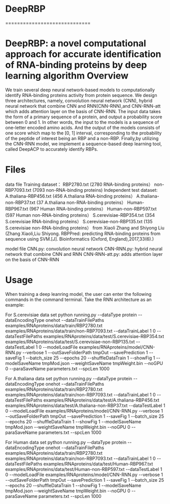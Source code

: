 # DeepRBP
=============================

DeepRBP: a novel computational approach for accurate identification of RNA-binding proteins by deep learning algorithm
Overview
==============================
We train several deep neural network-based models to computationally identify RNA-binding proteins activity from protein sequence. We design three architectures, namely, convolution neural network (CNN), hybrid neural network that combine CNN and RNN(CNN-RNN),and CNN-RNN-att which adds attention layer on the basis of CNN-RNN. The input data takes the form of a primary sequence of a protein, and output a probability score between 0 and 1. In other words, the input to the models is a sequence of one-letter encoded amino acids. And the output of the models consists of one score which map to the [0, 1] interval, corresponding to the probability of the peptide of interest being an RBP and a non-RBP. Finally,by utilizing the CNN-RNN model, we implement a sequence-based deep learning tool, called DeepACP to accurately identify RBPs.

Files
================================
data file
Training dataset：       RBP2780.txt     (2780 RNA-binding proteins） 
                         non-RBP7093.txt (7093 non-RNA-binding proteins)
Independent test dataset:
A.thaliana-RBP456.txt       (456 A.thaliana RNA-binding proteins） 
A.thaliana-non-RBP37.txt    (37 A.thaliana non-RNA-binding proteins） 
Human-RBP967.txt            (967 Human RNA-binding proteins） 
Human-non-RBP597.txt        (597 Human non-RNA-binding proteins） 
S.cerevisiae-RBP354.txt     (354 S.cerevisiae RNA-binding proteins） 
S.cerevisiae-non-RBP135.txt (135 S.cerevisiae non-RNA-binding proteins）
from Xiaoli Zhang and Shiyong Liu (Zhang Xiaoli,Liu Shiyong. RBPPred: predicting RNA-binding proteins from sequence using SVM.[J]. Bioinformatics (Oxford, England),2017,33(6).)

model file
CNN.py: convolution neural network
CNN-RNN.py: hybrid neural network that combine CNN and RNN
CNN-RNN-att.py: adds attention layer on the basis of CNN-RNN

Usage
=================================
When training a deep leanring model, the user can enter the following commands in the command terminal. Take the RNN architecture as an example:  

For S.cerevisiae data set
python running.py --dataType protein --dataEncodingType onehot --dataTrainFilePaths examples/RNAproteins/data/train/RBP2780.txt examples/RNAproteins/data/train/non-RBP7093.txt --dataTrainLabel 1 0 --dataTestFilePaths examples/RNAproteins/data/test/S.cerevisiae-RBP354.txt examples/RNAproteins/data/test/S.cerevisiae-non-RBP135.txt --dataTestLabel 1 0 --modelLoadFile examples/RNAproteins/model/CNN-RNN.py  --verbose 1 --outSaveFolderPath tmpOut --savePrediction 1 --saveFig 1 --batch_size 25 --epochs 20 --shuffleDataTrain 1 --showFig 1 --modelSaveName tmpMod.json --weightSaveName tmpWeight.bin --noGPU 0 --paraSaveName parameters.txt --spcLen 1000

For A.thaliana data set
python running.py --dataType protein --dataEncodingType onehot --dataTrainFilePaths examples/RNAproteins/data/train/RBP2780.txt examples/RNAproteins/data/train/non-RBP7093.txt --dataTrainLabel 1 0 --dataTestFilePaths examples/RNAproteins/data/test/A.thaliana-RBP456.txt examples/RNAproteins/data/test/A.thaliana-non-RBP37.txt --dataTestLabel 1 0 --modelLoadFile examples/RNAproteins/model/CNN-RNN.py  --verbose 1 --outSaveFolderPath tmpOut --savePrediction 1 --saveFig 1 --batch_size 25 --epochs 20 --shuffleDataTrain 1 --showFig 1 --modelSaveName tmpMod.json --weightSaveName tmpWeight.bin --noGPU 0 --paraSaveName parameters.txt --spcLen 1000

For Human data set
python running.py --dataType protein --dataEncodingType onehot --dataTrainFilePaths examples/RNAproteins/data/train/RBP2780.txt examples/RNAproteins/data/train/non-RBP7093.txt --dataTrainLabel 1 0 --dataTestFilePaths examples/RNAproteins/data/test/Human-RBP967.txt examples/RNAproteins/data/test/Human-non-RBP597.txt --dataTestLabel 1 0 --modelLoadFile examples/RNAproteins/model/CNN-RNN.py  --verbose 1 --outSaveFolderPath tmpOut --savePrediction 1 --saveFig 1 --batch_size 25 --epochs 20 --shuffleDataTrain 1 --showFig 1 --modelSaveName tmpMod.json --weightSaveName tmpWeight.bin --noGPU 0 --paraSaveName parameters.txt --spcLen 1000

